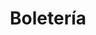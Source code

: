 ---
title: "Boletería"
url: /santa-cruz-de-la-sierra/boleteria-avenida-roca-y-coronado/
shop: entradas
---